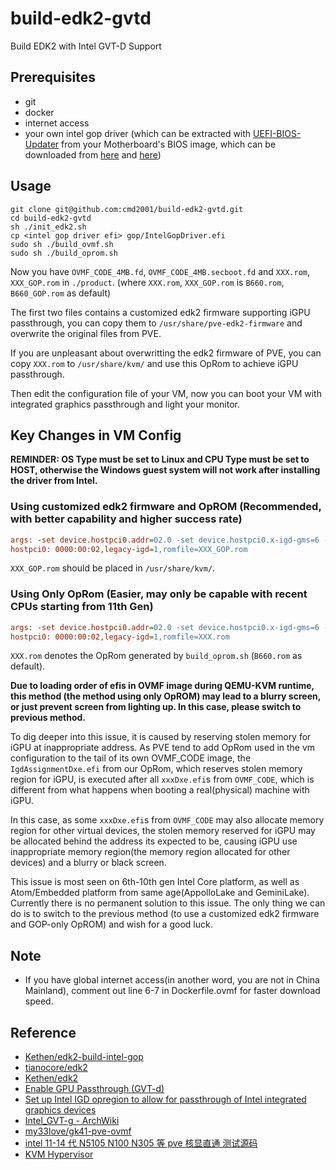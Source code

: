 # build-edk2-gvtd

Build EDK2 with Intel GVT-D Support

## Prerequisites

- git
- docker
- internet access
- your own intel gop driver (which can be extracted with [UEFI-BIOS-Updater](https://winraid.level1techs.com/t/tool-guide-news-uefi-bios-updater-ubu/30357) from your Motherboard's BIOS image, which can be downloaded from [here](https://mega.nz/folder/lLg2GLrA#SnZZd0WjHkULFHg7FESm8g) and [here](https://1drv.ms/u/s!AjMjdZ6bIhRQhIpKHjgH7RBQcwtb2A?e=HyM9oP))

## Usage

```shell
git clone git@github.com:cmd2001/build-edk2-gvtd.git
cd build-edk2-gvtd
sh ./init_edk2.sh
cp <intel gop driver efi> gop/IntelGopDriver.efi
sudo sh ./build_ovmf.sh
sudo sh ./build_oprom.sh
```

Now you have `OVMF_CODE_4MB.fd`, `OVMF_CODE_4MB.secboot.fd` and `XXX.rom`, `XXX_GOP.rom` in `./product`. (where `XXX.rom`, `XXX_GOP.rom` is `B660.rom`, `B660_GOP.rom` as default)

The first two files contains a customized edk2 firmware supporting iGPU passthrough, you can copy them to `/usr/share/pve-edk2-firmware` and overwrite the original files from PVE.

If you are unpleasant about overwritting the edk2 firmware of PVE, you can copy `XXX.rom` to `/usr/share/kvm/` and use this OpRom to achieve iGPU passthrough.

Then edit the configuration file of your VM, now you can boot your VM with integrated graphics passthrough and light your monitor.

## Key Changes in VM Config

**REMINDER: OS Type must be set to Linux and CPU Type must be set to HOST, otherwise the Windows guest system will not work after installing the driver from Intel.**

### Using customized edk2 firmware and OpROM (Recommended, with better capability and higher success rate)

```ini
args: -set device.hostpci0.addr=02.0 -set device.hostpci0.x-igd-gms=6 -set device.hostpci0.x-igd-opregion=on
hostpci0: 0000:00:02,legacy-igd=1,romfile=XXX_GOP.rom
```

`XXX_GOP.rom` should be placed in `/usr/share/kvm/`.

### Using Only OpRom (Easier, may only be capable with recent CPUs starting from 11th Gen)

```ini
args: -set device.hostpci0.addr=02.0 -set device.hostpci0.x-igd-gms=6 -set device.hostpci0.x-igd-opregion=on
hostpci0: 0000:00:02,legacy-igd=1,romfile=XXX.rom
```

`XXX.rom` denotes the OpRom generated by `build_oprom.sh` (`B660.rom` as default).

**Due to loading order of efis in OVMF image during QEMU-KVM runtime, this method (the method using only OpROM) may lead to a blurry screen, or just prevent screen from lighting up. In this case, please switch to previous method.**

To dig deeper into this issue, it is caused by reserving stolen memory for iGPU at inappropriate address. As PVE tend to add OpRom used in the vm configuration to the tail of its own OVMF_CODE image, the `IgdAssignmentDxe.efi` from our OpRom, which reserves stolen memory region for iGPU, is executed after all `xxxDxe.efi`s from `OVMF_CODE`, which is different from what happens when booting a real(physical) machine with iGPU.

In this case, as some `xxxDxe.efi`s from `OVMF_CODE` may also allocate memory region for other virtual devices, the stolen memory reserved for iGPU may be allocated behind the address its expected to be, causing iGPU use inappropriate memory region(the memory region allocated for other devices) and a blurry or black screen.

This issue is most seen on 6th-10th gen Intel Core platform, as well as Atom/Embedded platform from same age(AppolloLake and GeminiLake). Currently there is no permanent solution to this issue. The only thing we can do is to switch to the previous method (to use a customized edk2 firmware and GOP-only OpROM) and wish for a good luck.

## Note

- If you have global internet access(in another word, you are not in China Mainland), comment out line 6-7 in Dockerfile.ovmf for faster download speed.

## Reference

- [Kethen/edk2-build-intel-gop](https://github.com/Kethen/edk2-build-intel-gop)
- [tianocore/edk2](https://github.com/tianocore/edk2)
- [Kethen/edk2](https://github.com/Kethen/edk2)
- [Enable GPU Passthrough (GVT-d)](https://projectacrn.github.io/latest/tutorials/gpu-passthru.html)
- [Set up Intel IGD opregion to allow for passthrough of Intel integrated graphics devices](https://bugzilla.tianocore.org/show_bug.cgi?id=935)
- [Intel_GVT-g - ArchWiki](https://wiki.archlinux.org/title/Intel_GVT-g)
- [my33love/gk41-pve-ovmf](https://github.com/my33love/gk41-pve-ovmf)
- [intel 11-14 代 N5105 N100 N305 等 pve 核显直通 测试源码](https://www.bilibili.com/read/cv25876083)
- [KVM Hypervisor](https://eci.intel.com/docs/3.1/components/kvm-hypervisor.html?highlight=igd)

